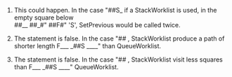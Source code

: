 1. This could happen. In the case "##S_  if a StackWorklist is used, in the empty square below   
								   ##__
								   ##_#"
								   ##F#"
'S', SetPrevious would be called twice.

2. The statement is false. In the case "#_#_ , StackWorklist produce a path of shorter length
										F___
										_##S
										____"
than QueueWorklist.

3. The statement is false. In the case "#_#_ , StackWorklist visit less squares than
										F___
										_##S
										____"
QueueWorklist.